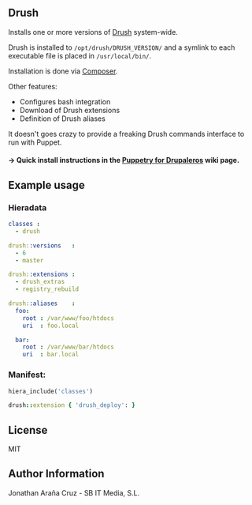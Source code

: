 ## Drush

Installs one or more versions of [Drush](http://www.drush.org/) system-wide.

Drush is installed to `/opt/drush/DRUSH_VERSION/` and a symlink to each
executable file is placed in `/usr/local/bin/`.

Installation is done via [Composer](https://getcomposer.org/).

Other features:

  * Configures bash integration
  * Download of Drush extensions
  * Definition of Drush aliases

It doesn't goes crazy to provide a freaking Drush commands interface
to run with Puppet.

#### &rarr; Quick install instructions in the [Puppetry for Drupaleros](https://github.com/jonhattan/puppet-drush/wiki/Puppetry-for-Drupaleros) wiki page.


## Example usage

### Hieradata

```yaml
classes :
  - drush

drush::versions   :
  - 6
  - master

drush::extensions :
  - drush_extras
  - registry_rebuild

drush::aliases    :
  foo:
    root : /var/www/foo/htdocs
    uri  : foo.local

  bar:
    root : /var/www/bar/htdocs
    uri  : bar.local
```

### Manifest:

```ruby
hiera_include('classes')

drush::extension { 'drush_deploy': }
```

## License

MIT

## Author Information

Jonathan Araña Cruz - SB IT Media, S.L.

